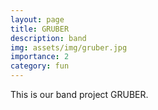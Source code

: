```yaml
---
layout: page
title: GRUBER
description: band
img: assets/img/gruber.jpg
importance: 2
category: fun
---
```


This is our band project GRUBER.